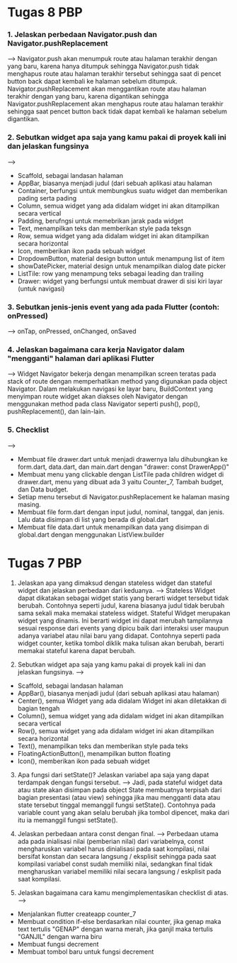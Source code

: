 # Tugas 8 PBP

### 1. Jelaskan perbedaan Navigator.push dan Navigator.pushReplacement
--> Navigator.push akan menumpuk route atau halaman terakhir dengan yang baru, karena hanya ditumpuk sehingga Navigator.push tidak menghapus route atau halaman terakhir tersebut sehingga saat di pencet button back dapat kembali ke halaman sebelum ditumpuk. Navigator.pushReplacement akan menggantikan route atau halaman terakhir dengan yang baru, karena digantikan sehingga Navigator.pushReplacement akan menghapus route atau halaman terakhir sehingga saat pencet button back tidak dapat kembali ke halaman sebelum digantikan.

### 2. Sebutkan widget apa saja yang kamu pakai di proyek kali ini dan jelaskan fungsinya
--> 
- Scaffold, sebagai landasan halaman
- AppBar, biasanya menjadi judul (dari sebuah aplikasi atau halaman
- Container, berfungsi untuk membungkus suatu widget dan memberikan pading serta pading
- Column, semua widget yang ada didalam widget ini akan ditampilkan secara vertical
- Padding, berufngsi untuk memebrikan jarak pada widget
- Text, menampilkan teks dan memberikan style pada teksgn
- Row, semua widget yang ada didalam widget ini akan ditampilkan secara horizontal
- Icon, memberikan ikon pada sebuah widget
- DropdownButton, material design button untuk menampung list of item
- showDatePicker, material design untuk menampilkan dialog date picker
- ListTile: row yang menampung teks sebagai leading dan trailing
- Drawer: widget yang berfungsi untuk membuat drawer di sisi kiri layar (untuk navigasi)

### 3. Sebutkan jenis-jenis event yang ada pada Flutter (contoh: onPressed)
--> onTap, onPressed, onChanged, onSaved

### 4. Jelaskan bagaimana cara kerja Navigator dalam "mengganti" halaman dari aplikasi Flutter
--> Widget Navigator bekerja dengan menampilkan screen teratas pada stack of route dengan memperhatikan method yang digunakan pada object Navigator. Dalam melakukan navigasi ke layar baru, BuildContext yang menyimpan route widget akan diakses oleh Navigator dengan menggunakan method pada class Navigator seperti push(), pop(), pushReplacement(), dan lain-lain.

### 5. Checklist
-->
- Membuat file drawer.dart untuk menjadi drawernya lalu dihubungkan ke form.dart, data.dart, dan main.dart dengan "drawer: const DrawerApp()"
- Membuat menu yang clickable dengan ListTile pada children widget di drawer.dart, menu yang dibuat ada 3 yaitu Counter_7, Tambah budget, dan Data budget.
- Setiap menu tersebut di Navigator.pushReplacement ke halaman masing masing.
- Membuat file form.dart dengan input judul, nominal, tanggal, dan jenis. Lalu data disimpan di list yang berada di global.dart
- Membuat file data.dart untuk menampilkan data yang disimpan di global.dart dengan menggunakan ListView.builder




# Tugas 7 PBP

1. Jelaskan apa yang dimaksud dengan stateless widget dan stateful widget dan jelaskan perbedaan dari keduanya.
--> Stateless Widget dapat dikatakan sebagai widget statis yang berarti widget tersebut tidak berubah. Contohnya seperti judul, karena biasanya judul tidak berubah sama sekali maka memakai stateless widget.
Stateful Widget merupakan widget yang dinamis. Ini berarti widget ini dapat merubah tampilannya sesuai response dari events yang dipicu baik dari interaksi user maupun adanya variabel atau nilai baru yang didapat. Contohnya seperti pada widget counter, ketika tombol diklik maka tulisan akan berubah, berarti memakai stateful karena dapat berubah.

2. Sebutkan widget apa saja yang kamu pakai di proyek kali ini dan jelaskan fungsinya.
--> 
* Scaffold, sebagai landasan halaman
* AppBar(), biasanya menjadi judul (dari sebuah aplikasi atau halaman)
* Center(), semua Widget yang ada didalam Widget ini akan diletakkan di bagian tengah
* Column(), semua widget yang ada didalam widget ini akan ditampilkan secara vertical
* Row(), semua widget yang ada didalam widget ini akan ditampilkan secara horizontal
* Text(), menampilkan teks dan memberikan style pada teks
* FloatingActionButton(), menampilkan button floating
* Icon(), memberikan ikon pada sebuah widget

3. Apa fungsi dari setState()? Jelaskan variabel apa saja yang dapat terdampak dengan fungsi tersebut.
--> Jadi, pada stateful widget data atau state akan disimpan pada object State membuatnya terpisah dari bagian presentasi (atau view) sehingga jika mau mengganti data atau state tersebut tinggal memanggil fungsi setState(). Contohnya pada variable count yang akan selalu berubah jika tombol dipencet, maka dari itu ia memanggil fungsi setState().

4. Jelaskan perbedaan antara const dengan final.
--> Perbedaan utama ada pada inialisasi nilai (pemberian nilai) dari variabelnya, const mengharuskan variabel harus dinialisasi pada saat kompilasi, nilai bersifat konstan dan secara langsung / eksplisit sehingga pada saat kompilasi variabel const sudah memiliki nilai, sedangkan final tidak mengharuskan variabel memiliki nilai secara langsung / eskplisit pada saat kompilasi.

5. Jelaskan bagaimana cara kamu mengimplementasikan checklist di atas.
-->
* Menjalankan flutter createapp counter_7
* Membuat condition if-else berdasarkan nilai counter, jika genap maka text tertulis "GENAP" dengan warna merah, jika ganjil maka tertulis "GANJIL" dengan warna biru
* Membuat fungsi decrement 
* Membuat tombol baru untuk fungsi decrement
